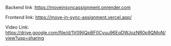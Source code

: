 Backend link :https://moveinsyncassignment.onrender.com







Frontend link: https://move-in-sync-assignment.vercel.app/




Video Link: https://drive.google.com/file/d/1V09jlQpBF0Cyuu96EqDWJozNR0p9QMoN/view?usp=sharing
